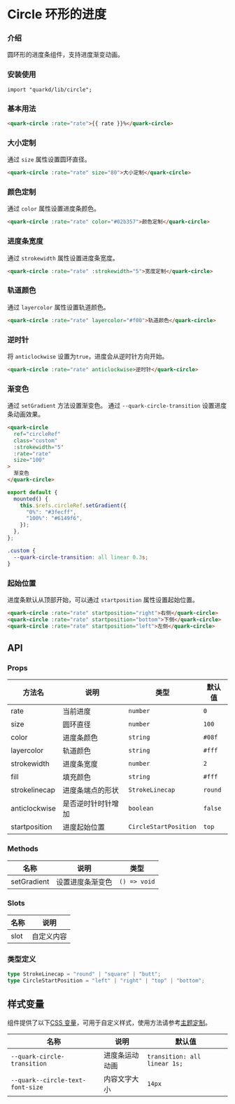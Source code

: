 # Circle 环形的进度

### 介绍

圆环形的进度条组件，支持进度渐变动画。

### 安装使用

```tsx
import "quarkd/lib/circle";
```

### 基本用法

```html
<quark-circle :rate="rate">{{ rate }}%</quark-circle>
```

### 大小定制

通过 `size` 属性设置圆环直径。

```html
<quark-circle :rate="rate" size="80">大小定制</quark-circle>
```

### 颜色定制

通过 `color` 属性设置进度条颜色。

```html
<quark-circle :rate="rate" color="#02b357">颜色定制</quark-circle>
```

### 进度条宽度

通过 `strokewidth` 属性设置进度条宽度。

```html
<quark-circle :rate="rate" :strokewidth="5">宽度定制</quark-circle>
```

### 轨道颜色

通过 `layercolor` 属性设置轨道颜色。

```html
<quark-circle :rate="rate" layercolor="#f00">轨道颜色</quark-circle>
```

### 逆时针

将 `anticlockwise` 设置为`true`，进度会从逆时针方向开始。

```html
<quark-circle :rate="rate" anticlockwise>逆时针</quark-circle>
```

### 渐变色

通过 `setGradient` 方法设置渐变色。
通过 `--quark-circle-transition` 设置进度条动画效果。

```html
<quark-circle
  ref="circleRef"
  class="custom"
  :strokewidth="5"
  :rate="rate"
  size="100"
>
  渐变色
</quark-circle>
```

```js
export default {
  mounted() {
    this.$refs.circleRef.setGradient({
      "0%": "#3fecff",
      "100%": "#6149f6",
    });
  },
};
```

```css
.custom {
  --quark-circle-transition: all linear 0.3s;
}
```

### 起始位置

进度条默认从顶部开始，可以通过 `startposition` 属性设置起始位置。

```html
<quark-circle :rate="rate" startposition="right">右侧</quark-circle>
<quark-circle :rate="rate" startposition="bottom">下侧</quark-circle>
<quark-circle :rate="rate" startposition="left">左侧</quark-circle>
```

## API

### Props

| 方法名        | 说明               | 类型                  | 默认值  |
| ------------- | ------------------ | --------------------- | ------- |
| rate          | 当前进度           | `number`              | `0`     |
| size          | 圆环直径           | `number`              | `100`   |
| color         | 进度条颜色         | `string`              | `#08f`  |
| layercolor    | 轨道颜色           | `string`              | `#fff`  |
| strokewidth   | 进度条宽度         | `number`              | `2`     |
| fill          | 填充颜色           | `string`              | `#fff`  |
| strokelinecap | 进度条端点的形状   | `StrokeLinecap`       | `round` |
| anticlockwise | 是否逆时针时针增加 | `boolean`             | `false` |
| startposition | 进度起始位置       | `CircleStartPosition` | `top`   |

### Methods

| 名称        | 说明             | 类型         |
| ----------- | ---------------- | ------------ |
| setGradient | 设置进度条渐变色 | `() => void` |

### Slots

| 名称 | 说明       |
| ---- | ---------- |
| slot | 自定义内容 |

### 类型定义

```ts
type StrokeLinecap = "round" | "square" | "butt";
type CircleStartPosition = "left" | "right" | "top" | "bottom";
```

## 样式变量

组件提供了以下[CSS 变量](https://developer.mozilla.org/zh-CN/docs/Web/CSS/Using_CSS_custom_properties)，可用于自定义样式，使用方法请参考[主题定制](#/zh-CN/guide/theme)。

| 名称                             | 说明           | 默认值                       |
| -------------------------------- | -------------- | ---------------------------- |
| `--quark-circle-transition`      | 进度条运动动画 | `transition: all linear 1s;` |
| `--quark--circle-text-font-size` | 内容文字大小   | `14px`                       |
